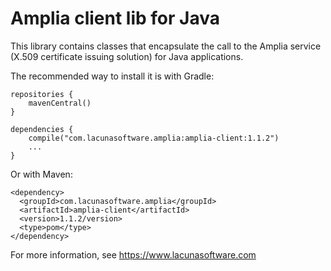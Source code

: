 # Amplia client lib for Java

This library contains classes that encapsulate the call to the Amplia service (X.509 certificate
issuing solution) for Java applications.

The recommended way to install it is with Gradle:

    repositories {
        mavenCentral()
    }
 
    dependencies {
        compile("com.lacunasoftware.amplia:amplia-client:1.1.2")
        ...
    }

Or with Maven:

    <dependency>
      <groupId>com.lacunasoftware.amplia</groupId>
      <artifactId>amplia-client</artifactId>
      <version>1.1.2/version>
      <type>pom</type>
    </dependency>


For more information, see https://www.lacunasoftware.com
